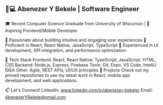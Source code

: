 

## 👋💻 Abenezer Y Bekele | Software Engineer
🎓 Recent Computer Science Graduate from University of Wisconsin | 🚀 Aspiring Frontend/Mobile Developer

🔹 Passionate about building intuitive and engaging user experiences
🔹 Proficient in React, React Native, JavaScript, TypeScript
🔹 Experienced in UI development, API integration, and performance optimization

🔧 Tech Stack
Frontend: React, React Native, TypeScript, JavaScript, HTML, CSS
Backend: Node.js, Express, Firebase
Tools: Git, Expo, VS Code, IntelliJ IDEA
Other: Agile, REST APIs, UI/UX principles
📌 Projects
Check out my pinned repositories to see my latest work in React, mobile app development, and web applications.

📫 Let's Connect!
LinkedIn: www.linkedin.com/in/abenezer-bekele/
Email: AbenezerYBekele@gmail.com
<!--
**AbenezerYBekele/AbenezerYBekele** is a ✨ _special_ ✨ repository because its `README.md` (this file) appears on your GitHub profile.

Here are some ideas to get you started:

- 🔭 I’m currently working on ...
- 🌱 I’m currently learning ...
- 👯 I’m looking to collaborate on ...
- 🤔 I’m looking for help with ...
- 💬 Ask me about ...
- 📫 How to reach me: ...
- 😄 Pronouns: ...
- ⚡ Fun fact: ...
-->
